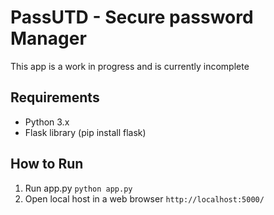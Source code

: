 # PassUTD - Secure password Manager
This app is a work in progress and is currently incomplete

## Requirements
- Python 3.x
- Flask library (pip install flask)

## How to Run
1. Run app.py `python app.py`
2. Open local host in a web browser `http://localhost:5000/`
